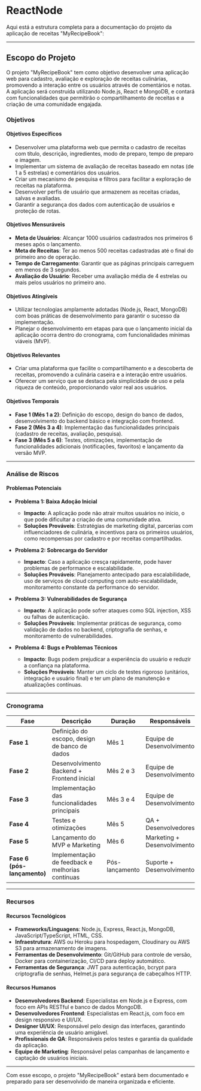 # ReactNode


Aqui está a estrutura completa para a documentação do projeto da aplicação de receitas "MyRecipeBook":

---

## **Escopo do Projeto**

O projeto "MyRecipeBook" tem como objetivo desenvolver uma aplicação web para cadastro, avaliação e exploração de receitas culinárias, promovendo a interação entre os usuários através de comentários e notas. A aplicação será construída utilizando Node.js, React e MongoDB, e contará com funcionalidades que permitirão o compartilhamento de receitas e a criação de uma comunidade engajada.

### **Objetivos**

#### **Objetivos Específicos**
- Desenvolver uma plataforma web que permita o cadastro de receitas com título, descrição, ingredientes, modo de preparo, tempo de preparo e imagem.
- Implementar um sistema de avaliação de receitas baseado em notas (de 1 a 5 estrelas) e comentários dos usuários.
- Criar um mecanismo de pesquisa e filtros para facilitar a exploração de receitas na plataforma.
- Desenvolver perfis de usuário que armazenem as receitas criadas, salvas e avaliadas.
- Garantir a segurança dos dados com autenticação de usuários e proteção de rotas.
  
#### **Objetivos Mensuráveis**
- **Meta de Usuários**: Alcançar 1000 usuários cadastrados nos primeiros 6 meses após o lançamento.
- **Meta de Receitas**: Ter ao menos 500 receitas cadastradas até o final do primeiro ano de operação.
- **Tempo de Carregamento**: Garantir que as páginas principais carreguem em menos de 3 segundos.
- **Avaliação do Usuário**: Receber uma avaliação média de 4 estrelas ou mais pelos usuários no primeiro ano.

#### **Objetivos Atingíveis**
- Utilizar tecnologias amplamente adotadas (Node.js, React, MongoDB) com boas práticas de desenvolvimento para garantir o sucesso da implementação.
- Planejar o desenvolvimento em etapas para que o lançamento inicial da aplicação ocorra dentro do cronograma, com funcionalidades mínimas viáveis (MVP).

#### **Objetivos Relevantes**
- Criar uma plataforma que facilite o compartilhamento e a descoberta de receitas, promovendo a culinária caseira e a interação entre usuários.
- Oferecer um serviço que se destaca pela simplicidade de uso e pela riqueza de conteúdo, proporcionando valor real aos usuários.

#### **Objetivos Temporais**
- **Fase 1 (Mês 1 a 2)**: Definição do escopo, design do banco de dados, desenvolvimento do backend básico e integração com frontend.
- **Fase 2 (Mês 3 a 4)**: Implementação das funcionalidades principais (cadastro de receitas, avaliação, pesquisa).
- **Fase 3 (Mês 5 a 6)**: Testes, otimizações, implementação de funcionalidades adicionais (notificações, favoritos) e lançamento da versão MVP.

---

### **Análise de Riscos**

#### **Problemas Potenciais**
- **Problema 1: Baixa Adoção Inicial**
  - **Impacto**: A aplicação pode não atrair muitos usuários no início, o que pode dificultar a criação de uma comunidade ativa.
  - **Soluções Prováveis**: Estratégias de marketing digital, parcerias com influenciadores de culinária, e incentivos para os primeiros usuários, como recompensas por cadastro e por receitas compartilhadas.

- **Problema 2: Sobrecarga do Servidor**
  - **Impacto**: Caso a aplicação cresça rapidamente, pode haver problemas de performance e escalabilidade.
  - **Soluções Prováveis**: Planejamento antecipado para escalabilidade, uso de serviços de cloud computing com auto-escalabilidade, monitoramento constante da performance do servidor.

- **Problema 3: Vulnerabilidades de Segurança**
  - **Impacto**: A aplicação pode sofrer ataques como SQL injection, XSS ou falhas de autenticação.
  - **Soluções Prováveis**: Implementar práticas de segurança, como validação de dados no backend, criptografia de senhas, e monitoramento de vulnerabilidades.

- **Problema 4: Bugs e Problemas Técnicos**
  - **Impacto**: Bugs podem prejudicar a experiência do usuário e reduzir a confiança na plataforma.
  - **Soluções Prováveis**: Manter um ciclo de testes rigoroso (unitários, integração e usuário final) e ter um plano de manutenção e atualizações contínuas.

---

### **Cronograma**

| **Fase**                      | **Descrição**                                        | **Duração**      | **Responsáveis**         |
| ------------------------------| --------------------------------------------------- | ---------------- | ------------------------ |
| **Fase 1**                     | Definição do escopo, design de banco de dados       | Mês 1            | Equipe de Desenvolvimento |
| **Fase 2**                     | Desenvolvimento Backend + Frontend inicial          | Mês 2 e 3        | Equipe de Desenvolvimento |
| **Fase 3**                     | Implementação das funcionalidades principais        | Mês 3 e 4        | Equipe de Desenvolvimento |
| **Fase 4**                     | Testes e otimizações                               | Mês 5            | QA + Desenvolvedores      |
| **Fase 5**                     | Lançamento do MVP e Marketing                      | Mês 6            | Marketing + Desenvolvimento |
| **Fase 6 (pós-lançamento)**    | Implementação de feedback e melhorias contínuas    | Pós-lançamento   | Suporte + Desenvolvimento |

---

### **Recursos**

#### **Recursos Tecnológicos**
- **Frameworks/Linguagens**: Node.js, Express, React.js, MongoDB, JavaScript/TypeScript, HTML, CSS.
- **Infraestrutura**: AWS ou Heroku para hospedagem, Cloudinary ou AWS S3 para armazenamento de imagens.
- **Ferramentas de Desenvolvimento**: Git/GitHub para controle de versão, Docker para containerização, CI/CD para deploy automático.
- **Ferramentas de Segurança**: JWT para autenticação, bcrypt para criptografia de senhas, Helmet.js para segurança de cabeçalhos HTTP.

#### **Recursos Humanos**
- **Desenvolvedores Backend**: Especialistas em Node.js e Express, com foco em APIs RESTful e banco de dados MongoDB.
- **Desenvolvedores Frontend**: Especialistas em React.js, com foco em design responsivo e UI/UX.
- **Designer UI/UX**: Responsável pelo design das interfaces, garantindo uma experiência de usuário amigável.
- **Profissionais de QA**: Responsáveis pelos testes e garantia da qualidade da aplicação.
- **Equipe de Marketing**: Responsável pelas campanhas de lançamento e captação de usuários iniciais.

---

Com esse escopo, o projeto "MyRecipeBook" estará bem documentado e preparado para ser desenvolvido de maneira organizada e eficiente.
